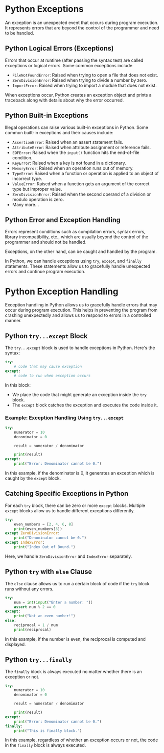 # Python Exceptions

An exception is an unexpected event that occurs during program execution. It represents errors that are beyond the control of the programmer and need to be handled.

## Python Logical Errors (Exceptions)

Errors that occur at runtime (after passing the syntax test) are called exceptions or logical errors. Some common exceptions include:

- `FileNotFoundError`: Raised when trying to open a file that does not exist.
- `ZeroDivisionError`: Raised when trying to divide a number by zero.
- `ImportError`: Raised when trying to import a module that does not exist.

When exceptions occur, Python creates an exception object and prints a traceback along with details about why the error occurred.

## Python Built-in Exceptions

Illegal operations can raise various built-in exceptions in Python. Some common built-in exceptions and their causes include:

- `AssertionError`: Raised when an assert statement fails.
- `AttributeError`: Raised when attribute assignment or reference fails.
- `EOFError`: Raised when the `input()` function hits the end-of-file condition.
- `KeyError`: Raised when a key is not found in a dictionary.
- `MemoryError`: Raised when an operation runs out of memory.
- `TypeError`: Raised when a function or operation is applied to an object of incorrect type.
- `ValueError`: Raised when a function gets an argument of the correct type but improper value.
- `ZeroDivisionError`: Raised when the second operand of a division or modulo operation is zero.
- Many more...

## Python Error and Exception Handling

Errors represent conditions such as compilation errors, syntax errors, library incompatibility, etc., which are usually beyond the control of the programmer and should not be handled.

Exceptions, on the other hand, can be caught and handled by the program.

In Python, we can handle exceptions using `try`, `except`, and `finally` statements. These statements allow us to gracefully handle unexpected errors and continue program execution.

# Python Exception Handling

Exception handling in Python allows us to gracefully handle errors that may occur during program execution. This helps in preventing the program from crashing unexpectedly and allows us to respond to errors in a controlled manner.

## Python `try...except` Block

The `try...except` block is used to handle exceptions in Python. Here's the syntax:

```python
try:
    # code that may cause exception
except:
    # code to run when exception occurs
```

In this block:
- We place the code that might generate an exception inside the `try` block.
- The `except` block catches the exception and executes the code inside it.

### Example: Exception Handling Using `try...except`

```python
try:
    numerator = 10
    denominator = 0

    result = numerator / denominator

    print(result)
except:
    print("Error: Denominator cannot be 0.")
```

In this example, if the denominator is 0, it generates an exception which is caught by the `except` block.

## Catching Specific Exceptions in Python

For each `try` block, there can be zero or more `except` blocks. Multiple `except` blocks allow us to handle different exceptions differently.

```python
try:
    even_numbers = [2, 4, 6, 8]
    print(even_numbers[5])
except ZeroDivisionError:
    print("Denominator cannot be 0.")
except IndexError:
    print("Index Out of Bound.")
```

Here, we handle `ZeroDivisionError` and `IndexError` separately.

## Python `try` with `else` Clause

The `else` clause allows us to run a certain block of code if the `try` block runs without any errors.

```python
try:
    num = int(input("Enter a number: "))
    assert num % 2 == 0
except:
    print("Not an even number!")
else:
    reciprocal = 1 / num
    print(reciprocal)
```

In this example, if the number is even, the reciprocal is computed and displayed.

## Python `try...finally`

The `finally` block is always executed no matter whether there is an exception or not.

```python
try:
    numerator = 10
    denominator = 0

    result = numerator / denominator

    print(result)
except:
    print("Error: Denominator cannot be 0.")
finally:
    print("This is finally block.")
```

In this example, regardless of whether an exception occurs or not, the code in the `finally` block is always executed.

